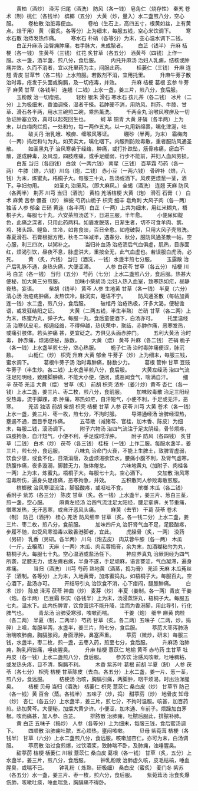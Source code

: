 <!-- { "loadSidebar": true } -->
　　黄柏（酒炒） 泽泻 归尾（酒洗） 防风（各一钱） 皂角仁（烧存性） 秦艽 苍术（制）桃仁（各钱半） 槟榔（五分） 大黄（炒，量入）水二盏煎八分，空心服。
　　卷柏散 治脏毒便血。
　　卷柏（生石上，高四五寸，根黄如丝，上有黄点。焙干用） 黄 （蜜炙。各等分）上为细末，每服五钱，空心米饮调下。
　　寒水石散 治痔发热作痛。
　　寒水石 朴硝（各等分）为末，空心温水调下二钱。
　　白芷升麻汤 治臀痈肿痛，右手脉大，未成脓者。
　　白芷（钱半） 升麻 桔梗（各一钱） 生黄芩（三钱） 红花 炙甘草（各五分） 酒黄芩（四钱）上作一服。水一盏，酒半盏，煎八分，食后服。
　　内托升麻汤 治妇人乳痈，结核或肿痛并效。久而不消者，宜以托里药为主，间服此药。
　　栝蒌仁（三钱） 升麻 连翘 青皮 甘草节（各二钱）上水煎服。若数剂不消，宜用托里。
　　升麻牛蒡子散 治时毒，疮发于头面或胸膈，及一切疮毒，并效。
　　升麻 桔梗 葛根 玄参 牛蒡子 麻黄 甘草（各钱半） 连翘（二钱）上水一盏，姜三片，煎八分，食后服。
　　玉粉散 治一切疳疮。
　　轻粉 银朱 滑石 寒水石 孩儿茶（各二钱） 冰片（二分）上为极细末，香油调搽，湿者干搽。若肿硬不消，用防风、荆芥、牛膝、甘草、滑石各半两，用水三碗煎二碗，乘热薰洗。
　　千两金丸 治喉风喉痹及一切急证肿塞立效，真可以起死回生也。
　　蚵 草 铜青 大黄 牙硝（各半两）上为末，以白梅肉烂捣，一处和匀，每一两作五丸。以一丸用新绵裹，噙化津涎，吐出。
　　破关丹 治乳蛾、喉痹、缠喉风等证。
　　硼砂（半两，为末） 霜梅肉（一两）捣烂和匀为丸，如芡实大，噙化咽下。内服荆防败毒散，重者服防风通圣散。
　　如圣黑丸子 治风寒袭于经络，肿痛，或打扑跌坠，筋骨疼痛，瘀血不散，遂成肿毒，及风湿，四肢疼痛，或手足缓弱，行步不能前，并妇人血风劳损。
　　白芨 当归（各四钱） 白敛（一两六钱） 南星（三钱） 百草霜 芍药（各一两） 牛膝（焙，六钱）川乌（炮，二钱） 赤小豆（一两六钱） 骨碎补（焙，八钱）为末，炼蜜丸，梧桐子大。每服三十丸，盐汤或酒下。风疾更煨葱一茎，酒下。孕妇勿用。
　　如圣丸 治癞风。（即大麻风。）全蝎（酒洗） 连翘 天麻 防风（各两半） 荆芥 川芎 当归（酒洗） 黄柏 羌活桔梗 大黄（炮） 滑石 石膏（ ） 白术 麻黄 苦参 僵蚕（炒） 蝉蜕 芍药山栀子 枳壳 细辛 皂角刺 大风子肉（各一两） 独活 人参 郁金 芒硝 黄连（各半两）白芷（一两）上共为细末，用红米糊丸，梧桐子大。每服七十丸，六安茶煎汤送下，日进三服，半年愈。
　　小便尿如靛色，此痛之深者，只用此药两料。如眉发脱落，日渐生者，切不可食羊肉、鹅、鸡、猪头蹄、鲤鱼、生冷，如肯食淡，百日全愈。如疮破裂，只用大风子壳煎洗。春夏滑石、石膏根据方用，秋冬二味减半，遇春分、秋分，服防风通圣散一帖，空心服，利三四次，以粥补之。
　　当归补血汤 治疮溃后气血俱虚，肌热，目赤面红，烦渴引饮，昼夜不息，脉虚洪大，重按全无，此气血虚也。若误服白虎汤，必死。
　　黄 （炙，六钱） 当归（酒洗，一钱）水盏半煎七分服。
　　玉露散 治产后乳脉不通，身热头痛，大便涩滞。
　　人参 白茯苓 甘草（各五分） 桔梗 川芎 白芷（各一钱） 当归（五分） 芍药（七分）上水二盏煎八分，食后服。热甚大便秘，加大黄三分煎服。
　　加味小柴胡汤 治妇人热入血室，致寒热如疟，昼静夜热，妄语。
　　柴胡（钱半） 黄芩 人参 生地黄 甘草（各一钱） 半夏（六分）清心汤 治疮疡肿痛，发热饮冷，脉沉实，睡语不宁。
　　防风通圣散（每帖加黄连一钱）水二盏，煎八分，食后服。
　　破棺丹 治疮热极，汗多大渴，便秘谵语，或发狂结阳之证。
　　大黄（二两五钱，半生半熟） 芒硝 甘草（各二两）上为末，炼蜜为丸，弹子大。每服一丸，食后童便酒下，白汤亦可。
　　托里温经汤 治寒伏皮毛，郁遏经络，不得伸越，热伏荣中，聚结，赤肿作痛，恶寒发热，或痛引肢体。若头肿痛 甚，更宜砭之。方俱见头面赤肿门。
　　五利大黄汤 治时毒， 肿赤痛，烦渴便秘，脉数。
　　大黄（煨） 黄芩 升麻（各二钱） 芒硝 栀子（各一钱）上水盏半煎七分，空心热服。
　　栀子仁汤 治时毒肿痛便涩，脉沉数。
　　山栀仁（炒） 枳壳 升麻 大黄 郁金 牛蒡子（炒）上为细末，每服三钱，蜜水调下。
　　葛根牛蒡子汤 治时毒肿痛，脉数少力。
　　葛根 管仲 甘草 豆豉 牛蒡子（半生炒。各二钱）上水盏半煎八分，食后服。
　　大黄左经汤 治四气流注足阳明经，致腰脚肿痛，不能大小便，便闭，或恶闻食气，喘满自汗。
　　细辛 茯苓 羌活 大黄（煨） 甘草（炙） 前胡 枳壳 浓朴（姜汁炒）黄芩 杏仁（各一钱）上水二盏，姜三片、枣二枚，煎八分，食前服。
　　加味败毒散 治足三阳经受热毒，流于脚踝，赤 肿痛，寒热如疟，自汗短气，小便不利，手足或无汗，恶寒。
　　羌活 独活 前胡 柴胡 枳壳 桔梗 甘草 人参 茯苓 川芎 大黄 苍术（各一钱）上水一盏，姜三片、枣一枚，煎七分，不拘时服。
　　导滞通经汤 治脾经湿热，壅遏不通，面目手足作痛。
　　五苓散（减猪苓、官桂，加木香、陈皮）为细末，每服二钱，滚汤调下。
　　附子六物汤 治四气流注于足太阴经，骨节烦疼，四肢拘急，自汗短气，小便不利，手足或时浮肿。
　　附子 防风（各四钱） 炙甘草（二钱） 白术（炒） 茯苓（各三钱） 桂枝（一钱）上作二服。每服水盏半，姜三片，煎七分，食远服。
　　八味丸 治命门火衰，不能上生脾土，致脾胃虚弱，饮食少思，或食不化，日渐消瘦，及虚烦渴欲饮水，腰痛小腹不利，及肾气虚寒，脐腹作痛，夜多漩溺，脚膝无力，肢体倦怠。
　　六味地黄丸（加附子、肉桂各一两）上为末，炼蜜丸，梧桐子大。每服七十丸，空心酒下。
　　交加散 治风寒湿毒所伤，遍身头足疼痛，恶寒拘急，并效。
　　五积散同人参败毒散煎服。
　　槟榔散 治风寒湿流注，脚胫酸疼，或呕吐不食。
　　槟榔 木瓜（各二钱） 香附子 紫苏（各三分） 陈皮 甘草（炙。各一钱）上水盏半，姜三片、葱白三茎，煎一盏，空心服。
　　麻黄左经汤 治四气流注足太阳经，腰足挛痹，关节重痛，憎寒发热，无汗恶寒，或自汗恶风头痛。
　　麻黄（去节） 干葛 茯苓 苍术（制） 防己（酒拌） 桂心 羌活 防风细辛 甘草（炙。各一钱二分）上水二盏，姜三片、枣二枚，煎八分，食前服。
　　加味四斤丸 治肝肾气血不足，足胫酸疼，步履不随，如受风寒湿毒以致香港脚者，宜此。
　　虎胫骨（炙，一两） 没药（另研） 乳香（另研。各半两） 川乌（炮去皮） 肉苁蓉牛膝（各一两） 木瓜（一斤，去穣蒸） 天麻（一两）木瓜、肉苁蓉捣膏，余为末，加酒糊粘匀为丸，梧桐子大。每服七十丸。空心温酒或盐汤任下。
　　神应养真丸 治厥阴经为四气所袭，足膝无力，或左瘫右痪，半身不遂，手足顽麻，语言謇涩，气血凝滞，遍身疼痛。
　　当归（酒洗） 川芎 芍药 熟地黄（酒蒸，捣为膏） 羌活 天麻 木瓜菟丝子（酒制。各等分）上为末，入地黄膏，加炼蜜捣丸，如梧桐子大。每服百丸，空心酒下，盐汤亦可。
　　开结导引丸 治饮食不消，心下痞闷，腿膝肿痛。
　　白术（炒） 陈皮 泽泻 茯苓 神曲（炒） 麦芽（炒） 半夏（姜制。各一两）青皮 干姜（炮。各半两） 巴豆霜 枳实（各钱半）上为末，汤浸蒸饼丸，梧桐子大。每服五七丸，温水下。此内伤脾胃，饮食营运不能升降，注而为香港脚，用此导引，行化脾气也。
　　青龙汤 治肺受寒邪，咳嗽而喘。
　　干姜（炮） 细辛 麻黄 肉桂（各二两） 半夏（制，二两半） 芍药 甘草（炙。各二两）五味子（二两，炒，捣碎）上咀，每服半两，水盏半，姜三片，煎七分，食后服。
　　葶苈大枣泻肺汤 治喘咳肺痈，胸膈胀闷，身面浮肿，鼻塞声重。
　　葶苈（微炒，研末）每服三钱，水盏半，枣二枚，煎一盏，去枣入药，煎至七分，食后服。
　　升麻汤 治肺痈，胸乳间皆痛，唾痰腥臭。
　　升麻 桔梗 薏苡仁 地榆 黄芩 赤芍药 生甘草 牡丹皮（各一钱）上水二盏煎八分，食后服。
　　参苏饮 治感风咳嗽，吐唾稠粘，或发热头疼，目不清，胸膈不利。
　　木香 紫苏叶 葛根 前胡 半夏（制） 人参 茯苓（各七分） 枳壳 桔梗 甘草陈皮（去白。各五分）上水二盏，姜一片、葱一茎，煎八分，食远服。
　　桔梗汤 治咳，胸膈引痛，两脚肿，咽干烦渴，时出浊涕腥臭。
　　桔梗 贝母 当归（酒洗） 栝蒌仁 枳壳 薏苡仁 桑白皮（炒） 甘草节 防己（各一钱）黄 百合（蒸。各钱半） 五味子（炒，捣） 甜葶苈（炒） 地骨皮 知母（炒） 杏仁（各五分）上水盏半，姜三片，煎七分，不拘时温服。咳甚，加百药煎。热加黄芩。大便秘，加煨大黄少许。小便涩，加木通、车前子。烦躁加白茅根。咳而痛甚，加人参、白芷。
　　排脓散 治肺痈，吐脓后服此，排脓补肺。
　　黄 白芷 五味子（捣炒） 人参（各等分）上为细末，每服三钱，食后蜜汤调下。
　　四顺散 治肺痈吐脓，五心烦热，壅闷咳嗽。
　　贝母 紫菀茸 桔梗（各钱半） 甘草（六分）上水二盏煎八分，食远服。咳嗽加杏仁。亦可为末，白汤调服。
　　葶苈散 治过食煎爆，过饮酒浆，致肺喘不卧，及肺痈，浊唾腥臭。
　　甜葶苈 桔梗 栝蒌仁 川椒 薏苡仁 桑白皮 葛根（各一钱） 甘草（炙，五分）上水盏半，姜三片，煎八分，食后服。
　　钟乳粉散 治肺虚久咳，皮毛枯槁，唾血腥臭，或喘不已。
　　钟乳粉（ 炼熟，研极细） 桑白皮（蜜炙） 麦门冬 紫苏（各五分）水一盏，姜三片、枣一枚，煎六分，食后服。
　　紫菀茸汤 治食炙爆伤肺，咳嗽吐痰，唾血喘急，胸膈痛不得卧。
